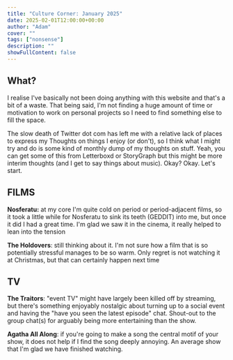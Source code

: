 ```yaml
---
title: "Culture Corner: January 2025"
date: 2025-02-01T12:00:00+00:00
author: "Adam"
cover: ""
tags: ["nonsense"]
description: ""
showFullContent: false
---
```


## What?
I realise I've basically not been doing anything with this website and that's a bit of a waste. That being said, I'm not finding a huge amount of time or motivation to work on personal projects so I need to find something else to fill the space. 

The slow death of Twitter dot com has left me with a relative lack of places to express my Thoughts on things I enjoy (or don't), so I think what I might try and do is some kind of monthly dump of my thoughts on stuff. Yeah, you can get some of this from Letterboxd or StoryGraph but this might be more interim thoughts (and I get to say things about music). Okay? Okay. Let's start.

## FILMS 
**Nosferatu:** at my core I'm quite cold on period or period-adjacent films, so it took a little while for Nosferatu to sink its teeth (GEDDIT) into me, but once it did I had a great time. I'm glad we saw it in the cinema, it really helped to lean into the tension 

**The Holdovers**: still thinking about it. I'm not sure how a film that is so potentially stressful manages to be so warm.  Only regret is not watching it at Christmas, but that can certainly happen next time

## TV
**The Traitors**: "event TV" might have largely been killed off by streaming, but there's something enjoyably nostalgic about turning up to a social event and having the "have you seen the latest episode" chat. Shout-out to the group chat(s) for arguably being more entertaining than the show.

**Agatha All Along**: if you're going to make a song the central motif of your show, it does not help if I find the song deeply annoying. An average show that I'm glad we have finished watching.
